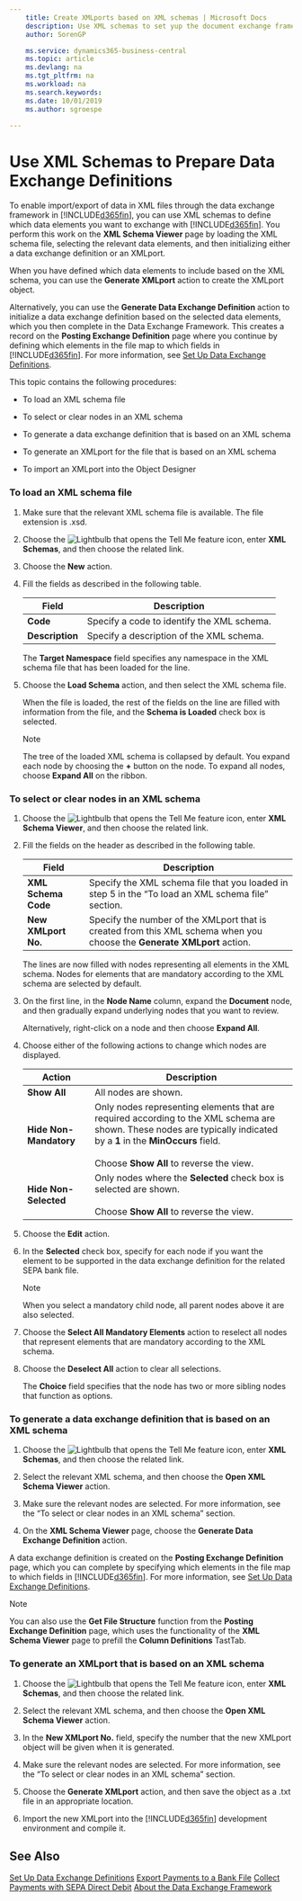 ```yaml
---
    title: Create XMLports based on XML schemas | Microsoft Docs
    description: Use XML schemas to set yup the document exchange framework.
    author: SorenGP

    ms.service: dynamics365-business-central
    ms.topic: article
    ms.devlang: na
    ms.tgt_pltfrm: na
    ms.workload: na
    ms.search.keywords:
    ms.date: 10/01/2019
    ms.author: sgroespe

---
```

# Use XML Schemas to Prepare Data Exchange Definitions
To enable import/export of data in XML files through the data exchange framework in [!INCLUDE[d365fin](includes/d365fin_md.md)], you can use XML schemas to define which data elements you want to exchange with [!INCLUDE[d365fin](includes/d365fin_md.md)]. You perform this work on the **XML Schema Viewer** page by loading the XML schema file, selecting the relevant data elements, and then initializing either a data exchange definition or an XMLport.

When you have defined which data elements to include based on the XML schema, you can use the **Generate XMLport** action to create the XMLport object.

Alternatively, you can use the **Generate Data Exchange Definition** action to initialize a data exchange definition based on the selected data elements, which you then complete in the Data Exchange Framework. This creates a record on the **Posting Exchange Definition** page where you continue by defining which elements in the file map to which fields in [!INCLUDE[d365fin](includes/d365fin_md.md)]. For more information, see [Set Up Data Exchange Definitions](across-how-to-set-up-data-exchange-definitions.md).

This topic contains the following procedures:

- To load an XML schema file

- To select or clear nodes in an XML schema

- To generate a data exchange definition that is based on an XML schema

- To generate an XMLport for the file that is based on an XML schema

- To import an XMLport into the Object Designer

### To load an XML schema file

1. Make sure that the relevant XML schema file is available. The file extension is .xsd.

2. Choose the ![Lightbulb that opens the Tell Me feature](media/ui-search/search_small.png "Tell me what you want to do") icon, enter **XML Schemas**, and then choose the related link.

3. Choose the **New** action.

4. Fill the fields as described in the following table.

   | Field | Description |
   |---------------------------------|---------------------------------------|  
   | **Code** | Specify a code to identify the XML schema. |
   | **Description** | Specify a description of the XML schema. |

   The **Target Namespace** field specifies any namespace in the XML schema file that has been loaded for the line.

5. Choose the **Load Schema** action, and then select the XML schema file.

   When the file is loaded, the rest of the fields on the line are filled with information from the file, and the **Schema is Loaded** check box is selected.

   > [!NOTE]
   > The tree of the loaded XML schema is collapsed by default. You expand each node by choosing the **+** button on the node. To expand all nodes, choose **Expand All** on the ribbon.

### To select or clear nodes in an XML schema

1. Choose the ![Lightbulb that opens the Tell Me feature](media/ui-search/search_small.png "Tell me what you want to do") icon, enter **XML Schema Viewer**, and then choose the related link.

2. Fill the fields on the header as described in the following table.

   | Field | Description |
   |---------------------------------|---------------------------------------|  
   | **XML Schema Code** | Specify the XML schema file that you loaded in step 5 in the “To load an XML schema file” section. |
   | **New XMLport No.** | Specify the number of the XMLport that is created from this XML schema when you choose the **Generate XMLport** action. |

   The lines are now filled with nodes representing all elements in the XML schema. Nodes for elements that are mandatory according to the XML schema are selected by default.

3. On the first line, in the **Node Name** column, expand the **Document** node, and then gradually expand underlying nodes that you want to review.

   Alternatively, right-click on a node and then choose **Expand All**.

4. Choose either of the following actions to change which nodes are displayed.

   | **Action** | Description |
   |----------------|---------------------------------------|  
   | **Show All** | All nodes are shown. |
   | **Hide Non-Mandatory** | Only nodes representing elements that are required according to the XML schema are shown. These nodes are typically indicated by a **1** in the **MinOccurs** field.<br /><br /> Choose **Show All** to reverse the view. |
   | **Hide Non-Selected** | Only nodes where the **Selected** check box is selected are shown.<br /><br /> Choose **Show All** to reverse the view. |

5. Choose the **Edit** action.

6. In the **Selected** check box, specify for each node if you want the element to be supported in the data exchange definition for the related SEPA bank file.

   > [!NOTE]
   > When you select a mandatory child node, all parent nodes above it are also selected.

7. Choose the **Select All Mandatory Elements** action to reselect all nodes that represent elements that are mandatory according to the XML schema.

8. Choose the **Deselect All** action to clear all selections.

   The **Choice** field specifies that the node has two or more sibling nodes that function as options.

### To generate a data exchange definition that is based on an XML schema

1. Choose the ![Lightbulb that opens the Tell Me feature](media/ui-search/search_small.png "Tell me what you want to do") icon, enter  **XML Schemas**, and then choose the related link.

2. Select the relevant XML schema, and then choose the **Open XML Schema Viewer** action.

3. Make sure the relevant nodes are selected. For more information, see the “To select or clear nodes in an XML schema” section.

4. On the **XML Schema Viewer** page, choose the **Generate Data Exchange Definition** action.

A data exchange definition is created on the **Posting Exchange Definition** page, which you can complete by specifying which elements in the file map to which fields in [!INCLUDE[d365fin](includes/d365fin_md.md)]. For more information, see [Set Up Data Exchange Definitions](across-how-to-set-up-data-exchange-definitions.md).

> [!NOTE]
> You can also use the **Get File Structure** function from the **Posting Exchange Definition** page, which uses the functionality of the **XML Schema Viewer** page to prefill the **Column Definitions** TastTab.

### To generate an XMLport that is based on an XML schema

1. Choose the ![Lightbulb that opens the Tell Me feature](media/ui-search/search_small.png "Tell me what you want to do") icon, enter  **XML Schemas**, and then choose the related link.

2. Select the relevant XML schema, and then choose the **Open XML Schema Viewer** action.

3. In the **New XMLport No.** field, specify the number that the new XMLport object will be given when it is generated.

4. Make sure the relevant nodes are selected. For more information, see the “To select or clear nodes in an XML schema” section.

5. Choose the **Generate XMLport** action, and then save the object as a .txt file in an appropriate location.

6. Import the new XMLport into the [!INCLUDE[d365fin](includes/d365fin_md.md)] development environment and compile it.

## See Also
[Set Up Data Exchange Definitions](across-how-to-set-up-data-exchange-definitions.md)
[Export Payments to a Bank File](payables-how-export-payments-bank-file.md)
[Collect Payments with SEPA Direct Debit](finance-collect-payments-with-sepa-direct-debit.md)
[About the Data Exchange Framework](across-about-the-data-exchange-framework.md)
